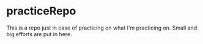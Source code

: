 # practiceRepo
This is a repo just in case of practicing on what I'm practicing on. Small and big efforts are put in here.
